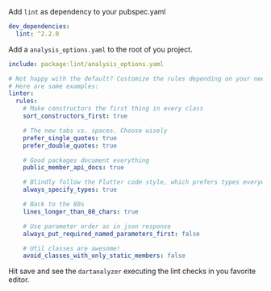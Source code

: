 Add `lint` as dependency to your pubspec.yaml

```yaml
dev_dependencies:
  lint: ^2.2.0
```

Add a `analysis_options.yaml` to the root of you project.

```yaml
include: package:lint/analysis_options.yaml

# Not happy with the default? Customize the rules depending on your needs. 
# Here are some examples:
linter:
  rules:
    # Make constructors the first thing in every class
    sort_constructors_first: true

    # The new tabs vs. spaces. Choose wisely
    prefer_single_quotes: true
    prefer_double_quotes: true

    # Good packages document everything
    public_member_api_docs: true

    # Blindly follow the Flutter code style, which prefers types everywhere
    always_specify_types: true

    # Back to the 80s
    lines_longer_than_80_chars: true

    # Use parameter order as in json response
    always_put_required_named_parameters_first: false

    # Util classes are awesome!
    avoid_classes_with_only_static_members: false
```

Hit save and see the `dartanalyzer` executing the lint checks in you favorite editor.
